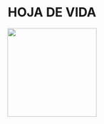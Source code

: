 <center>

#  HOJA DE VIDA

</center>

<center>
<img src="https://us.123rf.com/450wm/mrswilkins/mrswilkins1705/mrswilkins170500010/80934381-ilustraci%C3%B3n-de-imagen-de-perfil-mujer-vector.jpg?ver=6" width="200" height="200" />
</center> 

